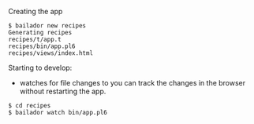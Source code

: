 Creating the app

```
$ bailador new recipes
Generating recipes
recipes/t/app.t
recipes/bin/app.pl6
recipes/views/index.html
```

Starting to develop:
* watches for file changes to you can track the changes in the browser without restarting the app.

```
$ cd recipes
$ bailador watch bin/app.pl6
```
